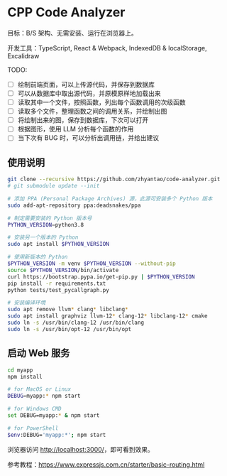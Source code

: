 # CPP Code Analyzer

目标：B/S 架构、无需安装、运行在浏览器上。

开发工具：TypeScript, React & Webpack, IndexedDB & localStorage, Excalidraw

TODO:

- [ ] 绘制前端页面，可以上传源代码，并保存到数据库
- [ ] 可以从数据库中取出源代码，并原模原样地加载出来
- [ ] 读取其中一个文件，按照函数，列出每个函数调用的次级函数
- [ ] 读取多个文件，整理函数之间的调用关系，并绘制出图
- [ ] 将绘制出来的图，保存到数据库，下次可以打开
- [ ] 根据图形，使用 LLM 分析每个函数的作用
- [ ] 当下次有 BUG 时，可以分析出调用链，并给出建议

## 使用说明

```bash
git clone --recursive https://github.com/zhyantao/code-analyzer.git
# git submodule update --init

# 添加 PPA (Personal Package Archives) 源，此源可安装多个 Python 版本
sudo add-apt-repository ppa:deadsnakes/ppa

# 制定需要安装的 Python 版本号
PYTHON_VERSION=python3.8

# 安装另一个版本的 Python
sudo apt install $PYTHON_VERSION

# 使用新版本的 Python
$PYTHON_VERSION -m venv $PYTHON_VERSION --without-pip
source $PYTHON_VERSION/bin/activate
curl https://bootstrap.pypa.io/get-pip.py | $PYTHON_VERSION
pip install -r requirements.txt
python tests/test_pycallgraph.py

# 安装编译环境
sudo apt remove llvm* clang* libclang*
sudo apt install graphviz llvm-12* clang-12* libclang-12* cmake
sudo ln -s /usr/bin/clang-12 /usr/bin/clang
sudo ln -s /usr/bin/opt-12 /usr/bin/opt
```

## 启动 Web 服务

```bash
cd myapp
npm install

# for MacOS or Linux
DEBUG=myapp:* npm start

# for Windows CMD
set DEBUG=myapp:* & npm start

# for PowerShell
$env:DEBUG='myapp:*'; npm start
```

浏览器访问 <http://localhost:3000/>，即可看到效果。

参考教程：<https://www.expressjs.com.cn/starter/basic-routing.html>
